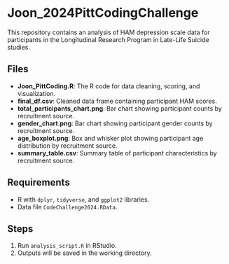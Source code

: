 # Joon_2024PittCodingChallenge
This repository contains an analysis of HAM depression scale data for participants in the  Longitudinal Research Program in Late-Life Suicide studies.

## Files
- **Joon_PittCoding.R**: The R code for data cleaning, scoring, and visualization.
- **final_df.csv**: Cleaned data frame containing participant HAM scores.
- **total_participants_chart.png**: Bar chart showing participant counts by recruitment source.
- **gender_chart.png**: Bar chart showing participant gender counts by recruitment source.
- **age_boxplot.png**: Box and whisker plot showing participant age distribution by recruitment source.
- **summary_table.csv**: Summary table of participant characteristics by recruitment source.

## Requirements
- R with `dplyr`, `tidyverse`, and `ggplot2` libraries.
- Data file `CodeChallenge2024.RData`.

## Steps
1. Run `analysis_script.R` in RStudio.
2. Outputs will be saved in the working directory.
